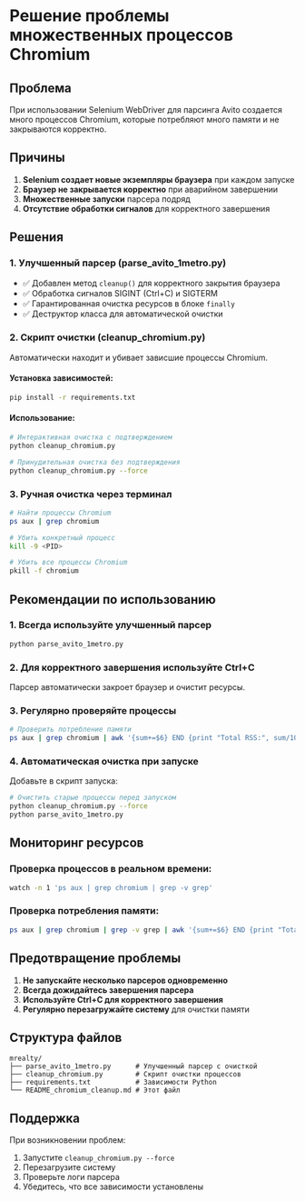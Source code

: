 # Решение проблемы множественных процессов Chromium

## Проблема
При использовании Selenium WebDriver для парсинга Avito создается много процессов Chromium, которые потребляют много памяти и не закрываются корректно.

## Причины
1. **Selenium создает новые экземпляры браузера** при каждом запуске
2. **Браузер не закрывается корректно** при аварийном завершении
3. **Множественные запуски** парсера подряд
4. **Отсутствие обработки сигналов** для корректного завершения

## Решения

### 1. Улучшенный парсер (parse_avito_1metro.py)
- ✅ Добавлен метод `cleanup()` для корректного закрытия браузера
- ✅ Обработка сигналов SIGINT (Ctrl+C) и SIGTERM
- ✅ Гарантированная очистка ресурсов в блоке `finally`
- ✅ Деструктор класса для автоматической очистки

### 2. Скрипт очистки (cleanup_chromium.py)
Автоматически находит и убивает зависшие процессы Chromium.

#### Установка зависимостей:
```bash
pip install -r requirements.txt
```

#### Использование:
```bash
# Интерактивная очистка с подтверждением
python cleanup_chromium.py

# Принудительная очистка без подтверждения
python cleanup_chromium.py --force
```

### 3. Ручная очистка через терминал
```bash
# Найти процессы Chromium
ps aux | grep chromium

# Убить конкретный процесс
kill -9 <PID>

# Убить все процессы Chromium
pkill -f chromium
```

## Рекомендации по использованию

### 1. Всегда используйте улучшенный парсер
```bash
python parse_avito_1metro.py
```

### 2. Для корректного завершения используйте Ctrl+C
Парсер автоматически закроет браузер и очистит ресурсы.

### 3. Регулярно проверяйте процессы
```bash
# Проверить потребление памяти
ps aux | grep chromium | awk '{sum+=$6} END {print "Total RSS:", sum/1024, "MB"}'
```

### 4. Автоматическая очистка при запуске
Добавьте в скрипт запуска:
```bash
# Очистить старые процессы перед запуском
python cleanup_chromium.py --force
python parse_avito_1metro.py
```

## Мониторинг ресурсов

### Проверка процессов в реальном времени:
```bash
watch -n 1 'ps aux | grep chromium | grep -v grep'
```

### Проверка потребления памяти:
```bash
ps aux | grep chromium | grep -v grep | awk '{sum+=$6} END {print "Total RSS:", sum/1024, "MB"}'
```

## Предотвращение проблемы

1. **Не запускайте несколько парсеров одновременно**
2. **Всегда дожидайтесь завершения парсера**
3. **Используйте Ctrl+C для корректного завершения**
4. **Регулярно перезагружайте систему** для очистки памяти

## Структура файлов
```
mrealty/
├── parse_avito_1metro.py      # Улучшенный парсер с очисткой
├── cleanup_chromium.py        # Скрипт очистки процессов
├── requirements.txt           # Зависимости Python
└── README_chromium_cleanup.md # Этот файл
```

## Поддержка
При возникновении проблем:
1. Запустите `cleanup_chromium.py --force`
2. Перезагрузите систему
3. Проверьте логи парсера
4. Убедитесь, что все зависимости установлены
